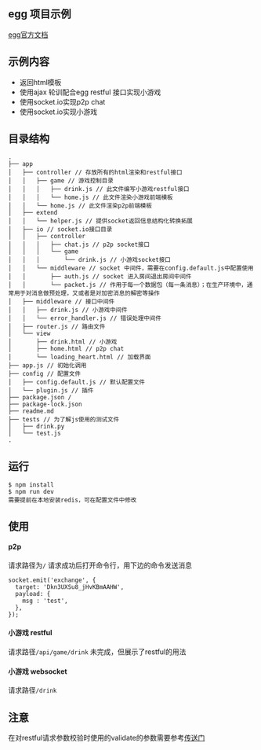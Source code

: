 ## egg 项目示例
[egg官方文档](https://eggjs.org/zh-cn/intro/index.html)
## 示例内容
- 返回html模板
- 使用ajax 轮训配合egg restful 接口实现小游戏
- 使用socket.io实现p2p chat
- 使用socket.io实现小游戏

## 目录结构
```
.
├── app 
│   ├── controller // 存放所有的html渲染和restful接口
│   │   ├── game // 游戏控制目录
│   │   │   ├── drink.js // 此文件编写小游戏restful接口
│   │   │   └── home.js // 此文件渲染小游戏前端模板
│   │   └── home.js // 此文件渲染p2p前端模板
│   ├── extend
│   │   └── helper.js // 提供socket返回信息结构化转换拓展
│   ├── io // socket.io接口目录
│   │   ├── controller 
│   │   │   ├── chat.js // p2p socket接口
│   │   │   └── game
│   │   │       └── drink.js // 小游戏socket接口
│   │   └── middleware // socket 中间件，需要在config.default.js中配置使用
│   │       ├── auth.js // socket 进入房间退出房间中间件
│   │       └── packet.js // 作用于每一个数据包（每一条消息）；在生产环境中，通常用于对消息做预处理，又或者是对加密消息的解密等操作
│   ├── middleware // 接口中间件
│   │   ├── drink.js // 小游戏中间件
│   │   └── error_handler.js // 错误处理中间件
│   ├── router.js // 路由文件
│   └── view
│       ├── drink.html // 小游戏
│       ├── home.html // p2p chat
│       └── loading_heart.html // 加载界面
├── app.js // 初始化调用
├── config // 配置文件
│   ├── config.default.js // 默认配置文件
│   └── plugin.js // 插件
├── package.json /
├── package-lock.json
├── readme.md
├── tests // 为了解js使用的测试文件
│   ├── drink.py
│   └── test.js
.
```
## 运行
```
$ npm install
$ npm run dev
需要提前在本地安装redis，可在配置文件中修改
```

## 使用
#### p2p
请求路径为`/`
请求成功后打开命令行，用下边的命令发送消息
```
socket.emit('exchange', {
  target: 'Dkn3UXSu8_jHvKBmAAHW',
  payload: {
    msg : 'test',
  },
});
```
#### 小游戏 restful
请求路径`/api/game/drink` 未完成，但展示了restful的用法

#### 小游戏 websocket
请求路径`/drink`

## 注意
在对restful请求参数校验时使用的validate的参数需要参考[传送门](https://github.com/node-modules/parameter)